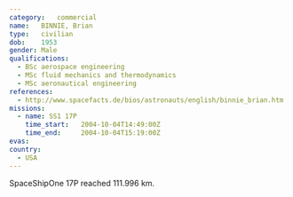```yaml
---
category:	commercial
name:	BINNIE, Brian
type:	civilian
dob:	1953
gender:	Male
qualifications:
  - BSc aerospace engineering
  - MSc fluid mechanics and thermodynamics
  - MSc aeronautical engineering
references:
  - http://www.spacefacts.de/bios/astronauts/english/binnie_brian.htm
missions:
  - name: SS1 17P
    time_start:   2004-10-04T14:49:00Z
    time_end:     2004-10-04T15:19:00Z
evas:
country:
  - USA
---
```


SpaceShipOne 17P reached 111.996 km.